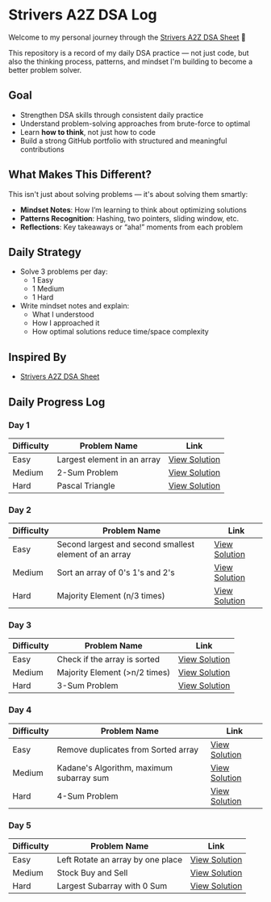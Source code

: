 # Strivers A2Z DSA Log

Welcome to my personal journey through the [Strivers A2Z DSA Sheet](https://takeuforward.org/strivers-a2z-dsa-course/strivers-a2z-dsa-course-sheet-2/) 🚀

This repository is a record of my daily DSA practice — not just code, but also the thinking process, patterns, and mindset I'm building to become a better problem solver.

## Goal

- Strengthen DSA skills through consistent daily practice  
- Understand problem-solving approaches from brute-force to optimal  
- Learn **how to think**, not just how to code  
- Build a strong GitHub portfolio with structured and meaningful contributions  

## What Makes This Different?

This isn't just about solving problems — it's about solving them smartly:

- **Mindset Notes**: How I’m learning to think about optimizing solutions  
- **Patterns Recognition**: Hashing, two pointers, sliding window, etc.  
- **Reflections**: Key takeaways or “aha!” moments from each problem

## Daily Strategy

- Solve 3 problems per day:
  - 1 Easy  
  - 1 Medium  
  - 1 Hard
- Write mindset notes and explain:
  - What I understood
  - How I approached it
  - How optimal solutions reduce time/space complexity

## Inspired By

- [Strivers A2Z DSA Sheet](https://takeuforward.org/strivers-a2z-dsa-course/strivers-a2z-dsa-course-sheet-2/)

## Daily Progress Log

### Day 1
| Difficulty | Problem Name                | Link                    |
|------------|----------------------------|-------------------------|
| Easy       | Largest element in an array| [View Solution](Day%2001/Easy/)   |
| Medium     | 2-Sum Problem              | [View Solution](Day%2001/Medium/) |
| Hard       | Pascal Triangle            | [View Solution](Day%2001/Hard/)   |

### Day 2
| Difficulty | Problem Name                                             | Link                         |
|------------|----------------------------------------------------------|------------------------------|
| Easy       | Second largest and second smallest element of an array  | [View Solution](Day%2002/Easy/)   |
| Medium     | Sort an array of 0's 1's and 2's                         | [View Solution](Day%2002/Medium/) |
| Hard       | Majority Element (n/3 times)                             | [View Solution](Day%2002/Hard/)   |

### Day 3
| Difficulty | Problem Name                           | Link                          |
|------------|----------------------------------------|-------------------------------|
| Easy       | Check if the array is sorted           | [View Solution](Day%2003/Easy/)   |
| Medium     | Majority Element (>n/2 times)          | [View Solution](Day%2003/Medium/) |
| Hard       | 3-Sum Problem                          | [View Solution](Day%2003/Hard/)   |

### Day 4
| Difficulty | Problem Name                               | Link                          |
|------------|--------------------------------------------|-------------------------------|
| Easy       | Remove duplicates from Sorted array        | [View Solution](Day%2004/Easy/)   |
| Medium     | Kadane's Algorithm, maximum subarray sum   | [View Solution](Day%2004/Medium/) |
| Hard       | 4-Sum Problem                              | [View Solution](Day%2004/Hard/)   |

### Day 5
| Difficulty | Problem Name                               | Link                          |
|------------|--------------------------------------------|-------------------------------|
| Easy       | Left Rotate an array by one place        | [View Solution](Day%2005/Easy/)   |
| Medium     | Stock Buy and Sell   | [View Solution](Day%2005/Medium/) |
| Hard       | Largest Subarray with 0 Sum                              | [View Solution](Day%2005/Hard/)   |
